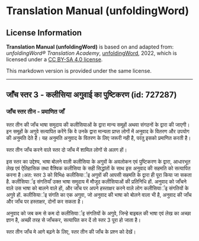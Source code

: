 # Translation Manual (unfoldingWord)

## License Information

**Translation Manual (unfoldingWord)** is based on and adapted from: _unfoldingWord® Translation Academy_, [unfoldingWord](https://unfoldingword.org/utw), 2022, which is licensed under a [CC BY-SA 4.0 license](https://creativecommons.org/licenses/by-sa/4.0/legalcode.en).

This markdown version is provided under the same license.



--------------------------------

## जाँच स्तर 3 - कलीसिया अगुवाई का पुष्टिकरण (id: 727287)

### जाँच स्तर तीन \- प्रमाणित जाँ

स्तर तीन की जाँच भाषा समुदाय की कलीसियाओं के द्वारा मान्य समूहों अथवा संगठनों के द्वारा की जाएगी। इन समूहों के अगुवे सत्यापित करेंगे कि वे उनके द्वारा मान्यता प्राप्त लोगों में अनुवाद के वितरण और उपयोग की अनुमति देते हैं। यह अनुमति अनुवाद के वितरण के लिए जरूरी नही है, परंतु इसको प्रमाणित करती है।

स्तर तीन जाँच करने वाले स्तर दो जाँच में शामिल लोगों से अलग हों।

इस स्तर का उद्देश्य, भाषा बोलने वाली कलीसिया के अगुवों के अवलोकन एवं पुष्टिकरण के द्वारा, आधारभूत लेख एवं ऐतिहासिक तथा वैश्विक कलीसिया के सही सिद्धांतों के साथ इस अनुवाद की सहमति को सत्यापित करना है।अत: स्तर 3 को विभिé कलीसियार्इ अगुवों की आपसी सहमति के द्वारा ही पूरा किया जा सकता है. कलीसियार्इ संगतियाँ उक्त भाषा समुदाय में मौजूद कलीसियाओं की प्रतिनिधि हों. अनुवाद को जाँचने वाले उस भाषा को बालने वाले हों, और जाँच पर अपने हस्ताक्षर करने वाले लोग कलीसियार्इ संगतियों के अगुवे हों. कलीसियार्इ संगति का एक अगुवा, जो अनुवाद की भाषा को बोलने वाला भी है, अनुवाद की जाँच और जाँच पर हस्ताक्षर, दोनों कर सकता है।

अनुवाद को जब कम से कम दो कलीसियार्इ संगतियों के अगुवे, जिन्हे बाइबल की भाषा एवं लेख का अच्छा ज्ञान है, अच्छी तरह से जाँचकर, सत्यापित कर दें तो स्तर 3 पूरा हो जाता है।

स्तर तीन जाँच मे आगे बढ़ने के लिए, स्तर तीन की जाँच के प्रश्न को देखें।


